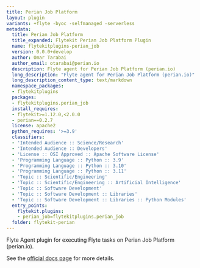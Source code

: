 ```yaml
---
title: Perian Job Platform
layout: plugin
variants: +flyte -byoc -selfmanaged -serverless
metadata:
  title: Perian Job Platform
  title_expanded: Flytekit Perian Job Platform Plugin
  name: flytekitplugins-perian_job
  version: 0.0.0+develop
  author: Omar Tarabai
  author_email: otarabai@perian.io
  description: Flyte agent for Perian Job Platform (perian.io)
  long_description: "Flyte agent for Perian Job Platform (perian.io)"
  long_description_content_type: text/markdown
  namespace_packages:
  - flytekitplugins
  packages:
  - flytekitplugins.perian_job
  install_requires:
  - flytekit>=1.12.0,<2.0.0
  - perian==0.2.7
  license: apache2
  python_requires: '>=3.9'
  classifiers:
  - 'Intended Audience :: Science/Research'
  - 'Intended Audience :: Developers'
  - 'License :: OSI Approved :: Apache Software License'
  - 'Programming Language :: Python :: 3.9'
  - 'Programming Language :: Python :: 3.10'
  - 'Programming Language :: Python :: 3.11'
  - 'Topic :: Scientific/Engineering'
  - 'Topic :: Scientific/Engineering :: Artificial Intelligence'
  - 'Topic :: Software Development'
  - 'Topic :: Software Development :: Libraries'
  - 'Topic :: Software Development :: Libraries :: Python Modules'
  entry_points:
    flytekit.plugins:
    - perian_job=flytekitplugins.perian_job
  folder: flytekit-perian
---
```



Flyte Agent plugin for executing Flyte tasks on Perian Job Platform (perian.io).

See the [official docs page](https://perian.io/docs/flyte-getting-started) for more details.
